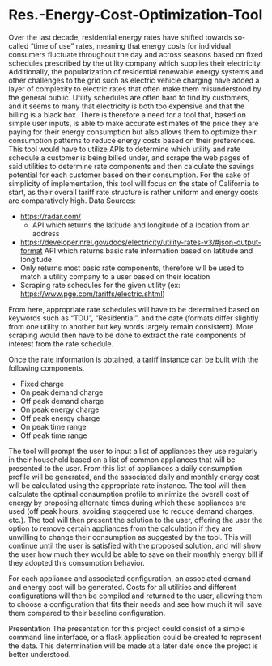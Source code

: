 # Res.-Energy-Cost-Optimization-Tool

Over the last decade, residential energy rates have shifted towards so-called “time of use” rates, meaning that energy costs for individual consumers fluctuate throughout the day and across seasons based on fixed schedules prescribed by the utility company which supplies their electricity. Additionally, the popularization of residential renewable energy systems and other challenges to the grid such as electric vehicle charging have added a layer of complexity to electric rates that often make them misunderstood by the general public. Utility schedules are often hard to find by customers, and it seems to many that electricity is both too expensive and that the billing is a black box. There is therefore a need for a tool that, based on simple user inputs, is able to make accurate estimates of the price they are paying for their energy consumption but also allows them to optimize their consumption patterns to reduce energy costs based on their preferences. This tool would have to utilize APIs to determine which utility and rate schedule a customer is being billed under, and scrape the web pages of said utilities to determine rate components and then calculate the savings potential for each customer based on their consumption. For the sake of simplicity of implementation, this tool will focus on the state of California to start, as their overall tariff rate structure is rather uniform and energy costs are comparatively high.
Data Sources:


- https://radar.com/
  - API which returns the latitude and longitude of a location from an address
- https://developer.nrel.gov/docs/electricity/utility-rates-v3/#json-output-format
  API which returns basic rate information based on latitude and longitude
- Only returns most basic rate components, therefore will be used to match a utility company to a user based on their location
- Scraping rate schedules for the given utility (ex: https://www.pge.com/tariffs/electric.shtml)

From here, appropriate rate schedules will have to be determined based on keywords such as “TOU”, “Residential”, 
and the date (formats differ slightly from one utility to another but key words largely remain consistent). 
More scraping would then have to be done to extract the rate components of interest from the rate schedule.

Once the rate information is obtained, a tariff instance can be built with the following components.
- Fixed charge
- On peak demand charge
- Off peak demand charge
- On peak energy charge
- Off peak energy charge
- On peak time range
- Off peak time range

The tool will prompt the user to input a list of appliances they use regularly in their household based on a list of common appliances that will be presented to the user.
From this list of appliances a daily consumption profile will be generated, and the associated daily and monthly energy cost will be calculated using the appropriate rate instance.
The tool will then calculate the optimal consumption profile to minimize the overall cost of energy by proposing alternate times during which these appliances are used
(off peak hours, avoiding staggered use to reduce demand charges, etc.).
The tool will then present the solution to the user, offering the user the option to remove certain appliances from the calculation if they are unwilling to change their consumption as suggested by the tool.
This will continue until the user is satisfied with the proposed solution,
and will show the user how much they would be able to save on their monthly energy bill if they adopted this consumption behavior.

For each appliance and associated configuration, 
an associated demand and energy cost will be generated. Costs for all utilities and different configurations will then be compiled and returned to the user, 
allowing them to choose a configuration that fits their needs and see how much it will save them compared to their baseline configuration.

Presentation
The presentation for this project could consist of a simple command line interface, or a flask application could be created to represent the data. 
This determination will be made at a later date once the project is better understood.
